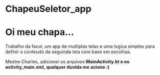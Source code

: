 # ChapeuSeletor_app

<h1>Oi meu chapa...</h1>

Trabalho da facul, um app de multiplas telas e uma logica simples para definir o conteudo da seguinda tela com base em escolhas.

Mestre Charles, adicionei os arquivos <b>MainActivity.kt<b> e os <b>activity_main.xml<b>, qualquer duvida me acione :)
